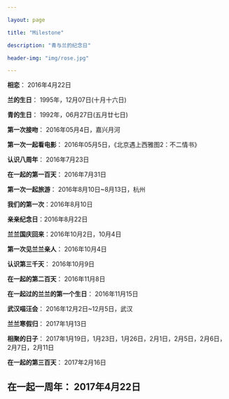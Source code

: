 ```yaml
---

layout: page

title: "Milestone"

description: "青与兰的纪念日"

header-img: "img/rose.jpg"

---
```


**相恋**： 2016年4月22日  

**兰的生日**： 1995年，12月07日(十月十六日)  

**青的生日**： 1992年，06月27日(五月廿七日)

**第一次接吻**： 2016年05月4日，嘉兴月河

**第一次一起看电影**： 2016年05月5日，《北京遇上西雅图2：不二情书》

**认识八周年**： 2016年7月23日

**在一起的第一百天**： 2016年7月31日

**第一次一起旅游**： 2016年8月10日~8月13日，杭州

**我们的第一次**：2016年8月10日

**亲亲纪念日**：2016年8月22日

**兰兰国庆回来**：2016年10月2日，10月4日

**第一次见兰兰亲人**： 2016年10月4日

**认识第三千天**： 2016年10月9日

**在一起的第二百天**： 2016年11月8日

**在一起过的兰兰的第一个生日**： 2016年11月15日

**武汉喵汪会**： 2016年12月2日~12月5日，武汉

**兰兰寒假归**： 2017年1月13日

**相聚的日子**： 2017年1月19日，1月23日，1月26日，2月1日，2月5日，2月6日，2月7日，2月11日

**在一起的第三百天**： 2017年2月16日

**在一起一周年**： 2017年4月22日
---
